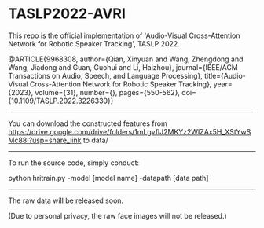 # TASLP2022-AVRI

This repo is the official implementation of 'Audio-Visual Cross-Attention Network for Robotic Speaker Tracking', TASLP 2022.


@ARTICLE{9968308,
  author={Qian, Xinyuan and Wang, Zhengdong and Wang, Jiadong and Guan, Guohui and Li, Haizhou},
  journal={IEEE/ACM Transactions on Audio, Speech, and Language Processing}, 
  title={Audio-Visual Cross-Attention Network for Robotic Speaker Tracking}, 
  year={2023},
  volume={31},
  number={},
  pages={550-562},
  doi={10.1109/TASLP.2022.3226330}}
  
  
-------------------------------------------------------

  You can download the constructed features from https://drive.google.com/drive/folders/1mLgvflJ2MKYz2WIZAx5H_XStYwSMc88I?usp=share_link
  to data/
  
-------------------------------------------------------
 
To run the source code, simply conduct:

python hritrain.py -model [model name] -datapath [data path]

-------------------------------------------------------

The raw data will be released soon. 

(Due to personal privacy, the raw face images will not be released.)


